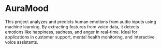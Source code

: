 # AuraMood
This project analyzes and predicts human emotions from audio inputs using machine learning. By extracting features from voice data, it detects emotions like happiness, sadness, and anger in real-time. Ideal for applications in customer support, mental health monitoring, and interactive voice assistants.
